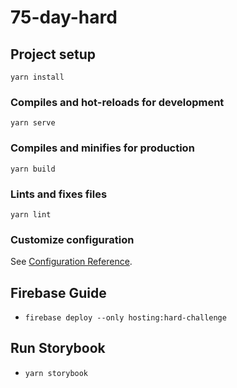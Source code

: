 # 75-day-hard

## Project setup
```
yarn install
```

### Compiles and hot-reloads for development
```
yarn serve
```

### Compiles and minifies for production
```
yarn build
```

### Lints and fixes files
```
yarn lint
```

### Customize configuration
See [Configuration Reference](https://cli.vuejs.org/config/).


## Firebase Guide

- `firebase deploy --only hosting:hard-challenge`


## Run Storybook 
- `yarn storybook`